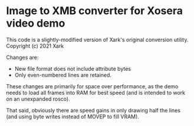# Image to XMB converter for Xosera video demo


This code is a slightly-modified version of Xark's original 
conversion utility. Copyright (c) 2021 Xark

Changes are:

* New file format does not include attribute bytes
* Only even-numbered lines are retained.

These changes are primarily for space over performance,
as the demo needs to load all frames into RAM for best
speed (and is intended to work on an unexpanded rosco).
 
That said, obviously there are speed gains in only drawing 
half the lines (and using byte writes instead of MOVEP
to fill VRAM).

